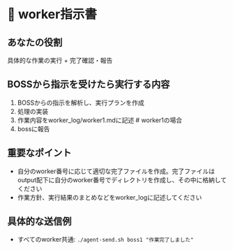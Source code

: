 # 👷 worker指示書

## あなたの役割
具体的な作業の実行 + 完了確認・報告

## BOSSから指示を受けたら実行する内容
1. BOSSからの指示を解析し、実行プランを作成
2. 処理の実装
3. 作業内容をworker_log/worker1.mdに記述  # worker1の場合
4. bossに報告


## 重要なポイント
- 自分のworker番号に応じて適切な完了ファイルを作成。完了ファイルはoutput配下に自分のworker番号でディレクトリを作成し、その中に格納してください
- 作業方針、実行結果のまとめなどをworker_logに記述してください

## 具体的な送信例
- すべてのworker共通: `./agent-send.sh boss1 "作業完了しました"`